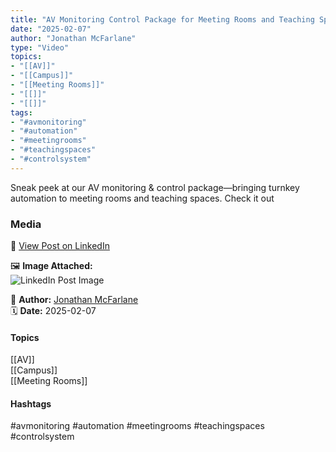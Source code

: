```yaml
---
title: "AV Monitoring Control Package for Meeting Rooms and Teaching Spaces"  
date: "2025-02-07"  
author: "Jonathan McFarlane"  
type: "Video"  
topics:  
- "[[AV]]"  
- "[[Campus]]"  
- "[[Meeting Rooms]]"  
- "[[]]"  
- "[[]]"  
tags:  
- "#avmonitoring"  
- "#automation"  
- "#meetingrooms"  
- "#teachingspaces"  
- "#controlsystem"
---
```

Sneak peek at our AV monitoring & control package—bringing turnkey automation to meeting rooms and teaching spaces. Check it out

### Media

🔗 [View Post on LinkedIn](https://www.linkedin.com/feed/update/urn:li:activity:7293491320218677248)  
  
🖼 **Image Attached:**  
![LinkedIn Post Image](https://media.licdn.com/dms/image/v2/D4E05AQHFFiDQRFSn4g/feedshare-thumbnail_720_1280/B4EZTevLfKHgBE-/0/1738903699147?e=1742263200&v=beta&t=eGAvUhWmx4FhKhXPbHx28Q_RHHGsuVNUns4aXrTiukU)  
  
👤 **Author:** [Jonathan McFarlane](https://www.linkedin.com/in/jonathanmcfarlane/)  
🗓️ **Date:** 2025-02-07

#### Topics

[[AV]]  
[[Campus]]  
[[Meeting Rooms]]  

#### Hashtags

#avmonitoring #automation #meetingrooms #teachingspaces #controlsystem
